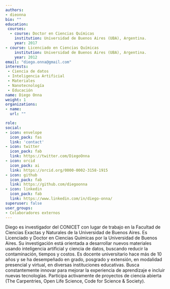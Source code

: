 ```yaml
---
authors:
- dieonna
bio: ""
education: 
 courses:
  - course: Doctor en Ciencias Químicas
    institution: Universidad de Buenos Aires (UBA), Argentina.
    year: 2017 
- course: Licenciado en Ciencias Químicas
    institution: Universidad de Buenos Aires (UBA), Argentina.
    year: 2012
email: "diego.onna@gmail.com"
interests:
 - Ciencia de datos
 - Inteligencia Artificial
 - Materiales
 - Nanotecnología
 - Educación
name: Diego Onna
weight: 1
organizations:
- name: 
  url: ""

role: 
social:
- icon: envelope
  icon_pack: fas
  link: 'contact'
- icon: twitter
  icon_pack: fab
  link: https://twitter.com/DiegoOnna
- icon: orcid
  icon_pack: ai
  link: https://orcid.org/0000-0002-3158-1915
- icon: github
  icon_pack: fab
  link: https://github.com/diegoonna
- icon: linkedin
  icon_pack: fab
  link: https://www.linkedin.com/in/diego-onna/
superuser: false
user_groups:
- Colaboradores externos
---
```


Diego es investigador del CONICET con lugar de trabajo en la Facultad de Ciencias Exactas y Naturales de la Universidad de Buenos Aires. Es Licenciado y Doctor en Ciencias Químicas por la Universidad de Buenos Aires. Su investigación está orientada a desarrollar nuevos materiales usando inteligencia artificial y ciencia de datos, buscando reducir la contaminación, tiempos y costos. Es docente universitario hace más de 10 años y se ha desempeñado en grado, posgrado y extensión, en modalidad presencial y virtual, en diversas instituciones educativas. Busca constantemente innovar para mejorar la experiencia de aprendizaje e incluir nuevas tecnologías. Participa activamente de proyectos de ciencia abierta (The Carpentries, Open Life Science, Code for Science & Society).
